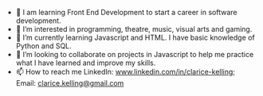 - 👋 I am learning Front End Development to start a career in software development.
- 👀 I’m interested in programming, theatre, music, visual arts and gaming. 
- 🌱 I’m currently learning Javascript and HTML. I have basic knowledge of Python and SQL.
- 💞️ I’m looking to collaborate on projects in Javascript to help me practice what I have learned and improve my skills.
- 📫 How to reach me LinkedIn: www.linkedin.com/in/clarice-kelling; Email: clarice.kelling@gmail.com

<!---
cmkelling/cmkelling is a ✨ special ✨ repository because its `README.md` (this file) appears on your GitHub profile.
You can click the Preview link to take a look at your changes.
--->
